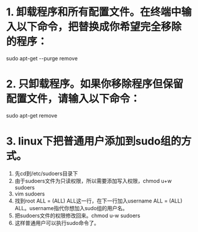 


# 1. 卸载程序和所有配置文件。在终端中输入以下命令，把<programname>替换成你希望完全移除的程序： #

sudo apt-get --purge remove <programname>

# 2. 只卸载程序。如果你移除程序但保留配置文件，请输入以下命令： #

sudo apt-get remove <programname>

# 3. linux下把普通用户添加到sudo组的方式。  #
1. 先cd到/etc/sudoers目录下 
2. 由于sudoers文件为只读权限，所以需要添加写入权限，chmod u+w sudoers 
3. vim sudoers 
4. 找到root ALL = (ALL) ALL这一行，在下一行加入username ALL = (ALL) ALL。username指代你想加入sudo组的用户名。 
5. 把sudoers文件的权限修改回来。chmod u-w sudoers 
6. 这样普通用户可以执行sudo命令了。